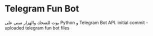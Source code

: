 # Telegram Fun Bot
بوت للضحك والهزار مبني على Python و Telegram Bot API.
initial commit - uploaded telegram fun bot files

